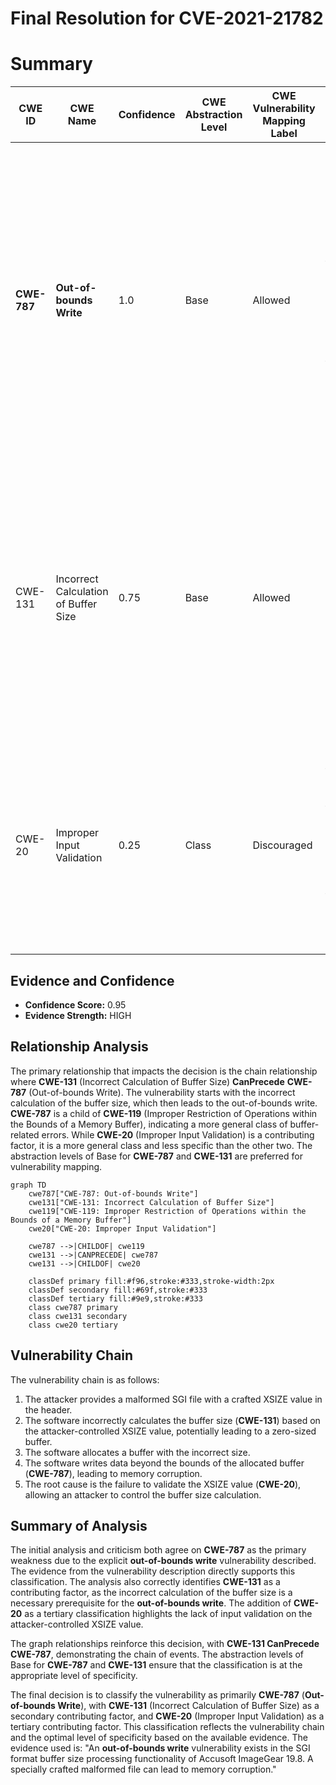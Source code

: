 # Final Resolution for CVE-2021-21782

# Summary
| CWE ID | CWE Name | Confidence | CWE Abstraction Level | CWE Vulnerability Mapping Label | CWE-Vulnerability Mapping Notes |
|---|---|---|---|---|---|
| **CWE-787** | **Out-of-bounds Write** | 1.0 | Base | Allowed | The vulnerability involves writing data beyond the intended buffer boundaries, resulting from incorrect buffer allocation. Mitigations include safer memory management functions, robust bounds checking, and compiler-based detection. |
| CWE-131 | Incorrect Calculation of Buffer Size | 0.75 | Base | Allowed | The buffer size is incorrectly calculated based on an attacker-controlled value, leading to a buffer overflow. Mitigations include allocating based on maximum possible size, input validation, and safer integer handling.  |
| CWE-20 | Improper Input Validation | 0.25 | Class | Discouraged | The application fails to validate the XSIZE from the SGI Header, which is attacker controlled data. This contributes to the vulnerability, but is not the primary weakness. |

## Evidence and Confidence

*   **Confidence Score:** 0.95
*   **Evidence Strength:** HIGH

## Relationship Analysis
The primary relationship that impacts the decision is the chain relationship where **CWE-131** (Incorrect Calculation of Buffer Size) **CanPrecede** **CWE-787** (Out-of-bounds Write). The vulnerability starts with the incorrect calculation of the buffer size, which then leads to the out-of-bounds write. **CWE-787** is a child of **CWE-119** (Improper Restriction of Operations within the Bounds of a Memory Buffer), indicating a more general class of buffer-related errors. While **CWE-20** (Improper Input Validation) is a contributing factor, it is a more general class and less specific than the other two. The abstraction levels of Base for **CWE-787** and **CWE-131** are preferred for vulnerability mapping.

```mermaid
graph TD
    cwe787["CWE-787: Out-of-bounds Write"]
    cwe131["CWE-131: Incorrect Calculation of Buffer Size"]
    cwe119["CWE-119: Improper Restriction of Operations within the Bounds of a Memory Buffer"]
    cwe20["CWE-20: Improper Input Validation"]
    
    cwe787 -->|CHILDOF| cwe119
    cwe131 -->|CANPRECEDE| cwe787
    cwe131 -->|CHILDOF| cwe20
    
    classDef primary fill:#f96,stroke:#333,stroke-width:2px
    classDef secondary fill:#69f,stroke:#333
    classDef tertiary fill:#9e9,stroke:#333
    class cwe787 primary
    class cwe131 secondary
    class cwe20 tertiary
```

## Vulnerability Chain
The vulnerability chain is as follows:
1.  The attacker provides a malformed SGI file with a crafted XSIZE value in the header.
2.  The software incorrectly calculates the buffer size (**CWE-131**) based on the attacker-controlled XSIZE value, potentially leading to a zero-sized buffer.
3.  The software allocates a buffer with the incorrect size.
4.  The software writes data beyond the bounds of the allocated buffer (**CWE-787**), leading to memory corruption.
5.  The root cause is the failure to validate the XSIZE value (**CWE-20**), allowing an attacker to control the buffer size calculation.

## Summary of Analysis
The initial analysis and criticism both agree on **CWE-787** as the primary weakness due to the explicit **out-of-bounds write** vulnerability described. The evidence from the vulnerability description directly supports this classification. The analysis also correctly identifies **CWE-131** as a contributing factor, as the incorrect calculation of the buffer size is a necessary prerequisite for the **out-of-bounds write**. The addition of **CWE-20** as a tertiary classification highlights the lack of input validation on the attacker-controlled XSIZE value.

The graph relationships reinforce this decision, with **CWE-131 CanPrecede CWE-787**, demonstrating the chain of events. The abstraction levels of Base for **CWE-787** and **CWE-131** ensure that the classification is at the appropriate level of specificity.

The final decision is to classify the vulnerability as primarily **CWE-787** (**Out-of-bounds Write**), with **CWE-131** (Incorrect Calculation of Buffer Size) as a secondary contributing factor, and **CWE-20** (Improper Input Validation) as a tertiary contributing factor. This classification reflects the vulnerability chain and the optimal level of specificity based on the available evidence. The evidence used is: "An **out-of-bounds write** vulnerability exists in the SGI format buffer size processing functionality of Accusoft ImageGear 19.8. A specially crafted malformed file can lead to memory corruption."